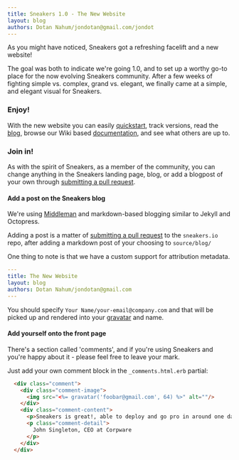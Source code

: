 ```yaml
---
title: Sneakers 1.0 - The New Website
layout: blog
authors: Dotan Nahum/jondotan@gmail.com/jondot
---
```


As you might have noticed, Sneakers got a refreshing facelift and a new website!

The goal was both to indicate we're going 1.0, and to set up a worthy go-to place for the now evolving Sneakers community. After a few weeks of fighting simple vs. complex, grand vs. elegant, we finally came at a simple, and elegant visual for Sneakers.

### Enjoy!

With the new website you can easily <a href="http://sneakers.io">quickstart</a>, track versions, read the <a href="http://sneakers.io/blog">blog</a>, browse our Wiki based <a href="https://github.com/jondot/sneakers/wiki">documentation</a>, and see what others are up to.

### Join in!

As with the spirit of Sneakers, as a member of the community, you can
change anything in the Sneakers landing page, blog, or add a blogpost of
your own through <a href="https://github.com/jondot/sneakers.io">submitting a pull request</a>.


#### Add a post on the Sneakers blog

We're using <a href="http://middlemanapp.com">Middleman</a>
and markdown-based blogging similar to Jekyll and Octopress.



Adding a post is a matter of <a
href="https://github.com/jondot/sneakers.io">submitting a
pull request</a> to the `sneakers.io` repo, after adding a markdown post of your choosing to `source/blog/`


One thing to note is that we have a custom support for attribution metadata.


```yaml
---
title: The New Website
layout: blog
authors: Dotan Nahum/jondotan@gmail.com
---

```

You should specify `Your Name/your-email@company.com` and that will
be picked up and rendered into your <a
href="http://gravatar.com">gravatar</a> and name.


#### Add yourself onto the front page

There's a section called 'comments', and if you're using Sneakers and
you're happy about it - please feel free to leave your mark.


Just add your own comment block in the `_comments.html.erb` partial:

```html
  <div class="comment">
    <div class="comment-image">
      <img src="<%= gravatar('foobar@gmail.com', 64) %>" alt=""/>
    </div>
    <div class="comment-content">
      <p>Sneakers is great!, able to deploy and go pro in around one day. We're processing around 1 billion events per day at Corpware.</p>
      <p class="comment-detail">
        John Singleton, CEO at Corpware
      </p>
    </div>
  </div>
```





